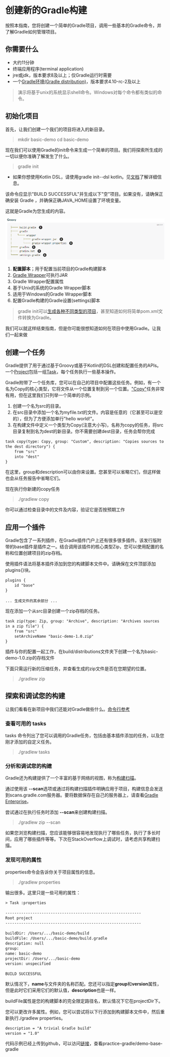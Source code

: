 # 创建新的Gradle构建

按照本指南，您将创建一个简单的Gradle项目，调用一些基本的Gradle命令，并了解Gradle如何管理项目。

## 你需要什么

* 大约11分钟
* 终端应用程序(terminal application)
* jre或jdk，版本要求8及以上；仅Gradle运行时需要
* 一个[Gradle环境(Gradle distribution)](安装Gradle[installing_Gradle].md)，版本要求4.10-rc-2及以上

> 演示将基于unix的系统显示shell命令。Windows对每个命令都有类似的命令。

## 初始化项目

首先，让我们创建一个我们的项目将进入的新目录。

> mkdir basic-demo
> cd basic-demo

现在我们可以使用Gradle的init命令来生成一个简单的项目。我们将探索所生成的一切以便你准确了解发生了什么。

> gradle init

* 如果你想使用Kotlin DSL，请使用gradle init--dsl kotlin。见[文档](https://docs.gradle.org/4.10-rc-2/userguide/build_init_plugin.html#sec:what_to_set_up)了解详细信息。

该命令应显示"BUILD SUCCESSFUL"并生成以下"空"项目。如果没有，请确保正确安装 Gradle ，并确保正确JAVA_HOME设置了环境变量。

这就是Gradle为您生成的内容。

![](resources/picture/基本的Gradle项目结构.jpg)

1. **配置脚本**；用于配置当前项目的Gradle构建脚本
2. [Gradle Wrapper](https://docs.gradle.org/4.10-rc-2/userguide/gradle_wrapper.html)可执行JAR
3. Gradle Wrapper配置属性
4. 基于Unix的系统的Gradle Wrapper脚本
5. 适用于Windows的Gradle Wrapper脚本
6. 配置Gradle构建的Gradle设置(settings)脚本

> gradle init可以[生成各种不同类型的项目](https://docs.gradle.org/4.10-rc-2/userguide/build_init_plugin.html#sec:build_init_types)，甚至知道如何将简单pom.xml文件转换为Gradle。

我们可以就这样结束指南，但是你可能很想知道如何在项目中使用Gradle。让我们一起来做

## 创建一个任务
Gradle提供了用于通过基于Groovy或基于Kotlin的DSL创建和配置任务的APIs。一个[Project](https://docs.gradle.org/4.10-rc-2/dsl/org.gradle.api.Project.html)包括一组[Task](https://docs.gradle.org/4.10-rc-2/dsl/org.gradle.api.Task.html)，每个任务执行一些基本操作。

Gradle附带了一个任务库，您可以在自己的项目中配置这些任务。例如，有一个名为Copy的核心类型，它将文件从一个位置复制到另一个位置。["Copy"](https://docs.gradle.org/4.10-rc-2/dsl/org.gradle.api.tasks.Copy.html)任务非常有用，但在这里我们只列举一个简单的示例。

1. 创建一个名为src的目录。
2. 在src目录中添加一个名为myfile.txt的文件。内容是任意的（它甚至可以是空的），但为了方便添加单行"hello world!"。
3. 在构建文件中定义一个类型为Copy(注意大小写)，名称为copy的任务，将src目录复制到名为dest的新目录。你不需要创建dest目录，任务会帮你完成

```
task copy(type: Copy, group: "Custom", description: "Copies sources to the dest directory") {
    from "src"
    into "dest"
}
```
在这里，group和description可以由你来设置。您甚至可以省略它们，但这样做也会从任务报告中省略它们。

现在执行你新建的copy任务

> ./gradlew copy

你可以通过检查目录中的文件及内容，验证它是否按预期工作

## 应用一个插件

Gradle包含了一系列插件，在Gradle插件门户上还有很多很多插件。该发行版附带的base插件是插件之一。结合调用该插件的核心类型Zip，您可以使用配置的名称和位置创建项目的zip存档。

使用插件语法将基本插件添加到您的构建脚本文件中。请确保在文件顶部添加plugins{}块。

```
plugins {
    id "base"
}

... 生成文件的其余部分 ...
```
现在添加一个从src目录创建一个zip存档的任务。
```
task zip(type: Zip, group: "Archive", description: "Archives sources in a zip file") {
    from "src"
    setArchiveName "basic-demo-1.0.zip"
}
```

插件与你的配置一起工作，在build/distributions文件夹下创建一个名为basic-demo-1.0.zip的存档文件

下面只需运行新的压缩任务，并查看生成的zip文件是否在您期望的位置。

> ./gradlew zip

## 探索和调试您的构建

让我们看看在新项目中我们还能对Gradle做些什么。[命令行参考](https://docs.gradle.org/4.10-rc-2/userguide/command_line_interface.html)

### 查看可用的 tasks

tasks 命令列出了您可以调用的Gradle任务，包括由基本插件添加的任务，以及您刚才添加的自定义任务。

> ./gradlew tasks

### 分析和调试您的构建

Gradle还为构建提供了一个丰富的基于网络的视图，称为[构建扫描](https://scans.gradle.com/?_ga=2.253634889.1764517437.1550653915-1449148275.1550653915)。

通过使用该 **--scan**选项或通过将构建扫描插件明确应用于项目，构建信息会发送到scans.gradle.com服务器。要将数据保存在自己的服务器上，请查看[Gradle Enterprise](https://gradle.com/enterprise?_ga=2.223774811.1764517437.1550653915-1449148275.1550653915)。

尝试通过在执行任务时添加 **--scan**来创建构建扫描。

> ./gradlew zip --scan

如果您浏览构建扫描，您应该能够很容易地发现执行了哪些任务，执行了多长时间，应用了哪些插件等等。下次在StackOverflow上调试时，请考虑共享构建扫描。

### 发现可用的属性

properties命令会告诉你关于项目属性的信息。

> ./gradlew properties

输出很多。这里只是一些可用的属性：

```
> Task :properties

------------------------------------------------------------
Root project
------------------------------------------------------------

buildDir: /Users/.../basic-demo/build
buildFile: /Users/.../basic-demo/build.gradle
description: null
group:
name: basic-demo
projectDir: /Users/.../basic-demo
version: unspecified

BUILD SUCCESSFUL
```

默认情况下，**name**与文件夹的名称匹配。您还可以指定**group**和**version**属性，但是此时它们采用它们的默认值，**description**也是一样。

buildFile属性是您的构建脚本的完全限定路径名，默认情况下它在projectDir下。

您可以更改许多属性。例如，您可以尝试将以下行添加到构建脚本文件中，然后重新执行./gradlew properties。

```
description = "A trivial Gradle build"
version = "1.0"
```

代码示例已经上传到github，可以访问[链接](https://github.com/wangdunmin/practice-project.git)，查看practice-gradle/demo-base-gradle